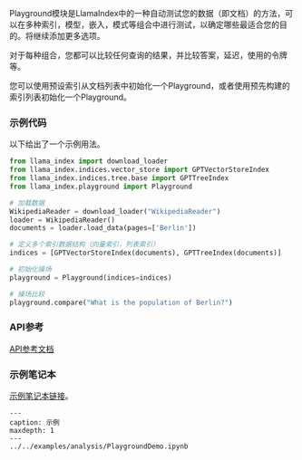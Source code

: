 Playground模块是LlamaIndex中的一种自动测试您的数据（即文档）的方法，可以在多种索引，模型，嵌入，模式等组合中进行测试，以确定哪些最适合您的目的。将继续添加更多选项。

对于每种组合，您都可以比较任何查询的结果，并比较答案，延迟，使用的令牌等。

您可以使用预设索引从文档列表中初始化一个Playground，或者使用预先构建的索引列表初始化一个Playground。

### 示例代码

以下给出了一个示例用法。

```python
from llama_index import download_loader
from llama_index.indices.vector_store import GPTVectorStoreIndex
from llama_index.indices.tree.base import GPTTreeIndex
from llama_index.playground import Playground

# 加载数据
WikipediaReader = download_loader("WikipediaReader")
loader = WikipediaReader()
documents = loader.load_data(pages=['Berlin'])

# 定义多个索引数据结构（向量索引，列表索引）
indices = [GPTVectorStoreIndex(documents), GPTTreeIndex(documents)]

# 初始化操场
playground = Playground(indices=indices)

# 操场比较
playground.compare("What is the population of Berlin?")

```

### API参考

[API参考文档](/reference/playground.rst)

### 示例笔记本

[示例笔记本链接](https://github.com/jerryjliu/llama_index/blob/main/docs/examples/analysis/PlaygroundDemo.ipynb)。

```{toctree}
---
caption: 示例
maxdepth: 1
---
../../examples/analysis/PlaygroundDemo.ipynb
```